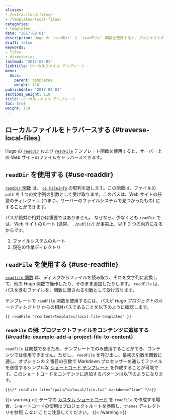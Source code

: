 ```yaml
---
aliases:
- /extras/localfiles/
- /templates/local-files/
categories:
- templates
date: "2017-02-01"
description: Hugo の `readDir` と `readFile` 関数を使用すると、プロジェクトのディレクトリ構造を走査して、簡単にファイルの内容をテンプレートに書き込むことができます。
draft: false
keywords:
- files
- directories
lastmod: "2017-02-01"
linktitle: ローカルファイル テンプレート
menu:
  docs:
    parent: templates
    weight: 110
publishdate: "2017-02-01"
sections_weight: 110
title: ローカルファイル テンプレート
toc: true
weight: 110
---
```


## ローカルファイルをトラバースする {#traverse-local-files}

Hugo の [`readDir`][readDir] および [`readFile`][readFile] テンプレート関数を使用すると、サーバー上の Web サイトのファイルをトラバースできます。

## `readDir` を使用する {#use-readdir}

[`readDir` 関数][readDir] は、 [`os.FileInfo`][osfileinfo] の配列を返します。この関数は、ファイルの `path` を 1 つの文字列の引数として受け取ります。このパスは、Web サイトの任意のディレクトリ (つまり、サーバーのファイルシステムで見つかったもの) にすることができます。

パスが絶対か相対かは重要ではありません。 なぜなら、少なくとも `readDir` では、Web サイトのルート (通常、 `./public/`) が事実上、以下 2 つの両方になるからです。

1. ファイルシステムのルート
2. 現在の作業ディレクトリ

## `readFile` を使用する {#use-readfile}

[`readfile` 関数][readFile] は、ディスクからファイルを読み取り、それを文字列に変換して、他の Hugo 関数で操作したり、そのまま追加したりします。 `readFile` は、パスを含むファイルを、関数に渡される引数として受け取ります。

テンプレートで `readFile` 関数を使用するには、パスが *Hugo プロジェクトのルートディレクトリ* からの相対パスであることを以下のように確認します。

```go-html-template
{{ readFile "/content/templates/local-file-templates" }}
```

### `readFile` の例: プロジェクトファイルをコンテンツに追加する {#readfile-example-add-a-project-file-to-content}

`readFile` は関数であるため、テンプレートでのみ使用することができ、コンテンツでは使用できません。ただし、 `readFile` を呼び出し、最初の引数を関数に通し、オプションの 2 番目の引数で Markdown プロセッサーを通してファイルを送信するシンプルな [ショートコード テンプレート][sct] を作成することが可能です。このショートコードをコンテンツに追加するパターンは以下のようになります。

```go-html-template
{{</* readfile file="/path/to/local/file.txt" markdown="true" */>}}
```

{{< warning >}}
テーマの [カスタム ショートコード](/templates/shortcode-templates/) を `readFile` で作成する場合、ショートコードの使用はプロジェクトルートを参照し、`themes` ディレクトリを参照 *しない* ことに注意してください。
{{< /warning >}}

[called directly in the Hugo docs]: https://github.com/gohugoio/hugoDocs/blob/master/content/en/templates/files.md
[dirindex]: https://github.com/gohugoio/hugo/blob/master/docs/layouts/shortcodes/directoryindex.html
[osfileinfo]: https://golang.org/pkg/os/#FileInfo
[readDir]: /functions/readdir/
[readFile]: /functions/readfile/
[sc]: /content-management/shortcodes/
[sct]: /templates/shortcode-templates/
[readfilesource]: https://github.com/gohugoio/hugoDocs/blob/master/layouts/shortcodes/readfile.html
[testfile]: https://github.com/gohugoio/hugoDocs/blob/master/content/en/readfiles/testing.txt
